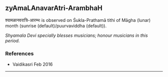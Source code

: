 ## zyAmaLAnavarAtri-ArambhaH
श्यामळानवरात्रि-आरम्भः is observed on Śukla-Prathamā tithi of Māgha (lunar) month (sunrise (default)/puurvaviddha (default)).

_Shyamala Devi specially blesses musicians; honour musicians in this period._
### References
* Vaidikasri Feb 2016


---
